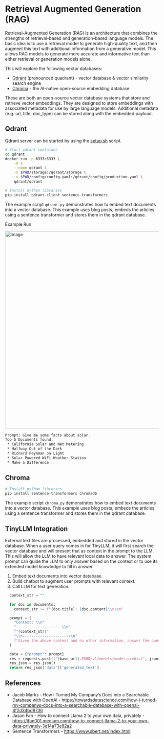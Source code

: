 # Retrieval Augmented Generation (RAG)

Retrieval-Augmented Generation (RAG) is an architecture that combines the strengths of retrieval-based and generation-based language models. The basic idea is to use a retrieval model to generate high-quality text, and then augment this text with additional information from a generative model. This allows RAG models to generate more accurate and informative text than either retrieval or generation models alone.

This will explore the following vector databases:

* [Qdrant](https://qdrant.tech/) (pronounced quadrant) - vector database & vector similarity search engine
* [Chroma](https://www.trychroma.com/) - the AI-native open-source embedding database

These are both an open-source vector database systems that store and retrieve vector embeddings. They are designed to store embeddings with associated metadata for use by large language models. Additional metadata (e.g. url, title, doc_type) can be stored along with the embedded payload.

## Qdrant

Qdrant server can be started by using the [setup.sh](setup.sh) script.

```bash
# Start qdrant container
cd qdrant
docker run -p 6333:6333 \
    -d \
    --name qdrant \
    -v $PWD/storage:/qdrant/storage \
    -v $PWD/config/config.yaml:/qdrant/config/production.yaml \
    qdrant/qdrant

# Install python libraries
pip install qdrant-client sentence-transformers 
```

The example script `qdrant.py` demonstrates how to embed text documents into a vector database. This example uses blog posts, embeds the articles using a sentence transformer and stores them in the qdrant database.

Example Run

<img width="646" alt="image" src="https://github.com/jasonacox/TinyLLM/assets/836718/db92f2b0-033c-4743-84d0-f7a70d629348">

```txt
Prompt: Give me some facts about solar.
Top 5 Documents found:
 * California Solar and Net Metering
 * Halfway Out of the Dark
 * Richard Feynman on Light
 * Solar Powered WiFi Weather Station
 * Make a Difference
```

## Chroma

```bash
# Install python libraries
pip install sentence-transformers chromadb
```

The example script `chroma.py` demonstrates how to embed text documents into a vector database. This example uses blog posts, embeds the articles using a sentence transformer and stores them in the qdrant database.

## TinyLLM Integration

External text files are processed, embedded and stored in the vector database. When a user query comes in for TinyLLM, it will first search the vector database and will present that as context in the prompt to the LLM. This will allow the LLM to have relevant local data to answer. The system prompt can guide the LLM to only answer based on the context or to use its extended model knowledge to fill in answer.

1. Embed text documents into vector database.
2. Build chatbot to augment user prompts with relevant context.
3. Call LLM for text generation.

```python
  context_str = ""
  
  for doc in documents:
    context_str += f"{doc.title}: {doc.content}\\n\\n"

  prompt = (
    "Context: \\n"
    "---------------------\\n"
    f"{context_str}"
    "\\n---------------------\\n"
    f"Given the above context and no other information, answer the question: {question}\\n"
  )

  data = {"prompt": prompt}
  res = requests.post(f"{base_url}:8080/v1/models/model:predict", json=data)
  res_json = res.json()
  return res_json['data']['generated_text']
  ```

## References

* Jacob Marks - How I Turned My Company’s Docs into a Searchable Database with OpenAI - https://towardsdatascience.com/how-i-turned-my-companys-docs-into-a-searchable-database-with-openai-4f2d34bd8736
 * Jason Fan - How to connect Llama 2 to your own data, privately - https://jfan001.medium.com/how-to-connect-llama-2-to-your-own-data-privately-3e14a73e82a2
 * Sentence Transformers - https://www.sbert.net/index.html
